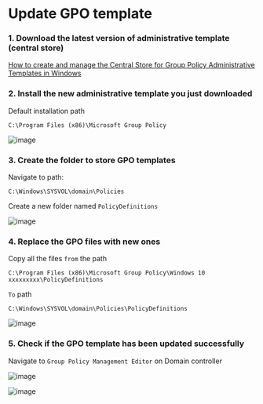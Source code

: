 # Update GPO template

### 1. Download the latest version of administrative template (central store)
[How to create and manage the Central Store for Group Policy Administrative Templates in Windows](https://learn.microsoft.com/en-US/troubleshoot/windows-client/group-policy/create-and-manage-central-store)

### 2. Install the new administrative template you just downloaded
Default installation path
```
C:\Program Files (x86)\Microsoft Group Policy
```
![image](https://user-images.githubusercontent.com/96930989/211255480-8b994403-2603-41f7-9b8e-103e0dfff358.png)

### 3. Create the folder to store GPO templates
Navigate to path:
```
C:\Windows\SYSVOL\domain\Policies
```
Create a new folder named `PolicyDefinitions`

![image](https://user-images.githubusercontent.com/96930989/211255624-f6ff0cb9-eb89-4d2c-8a01-f8de813c3578.png)

### 4. Replace the GPO files with new ones

Copy all the files `from` the path
```
C:\Program Files (x86)\Microsoft Group Policy\Windows 10 xxxxxxxxx\PolicyDefinitions
```
`To` path
```
C:\Windows\SYSVOL\domain\Policies\PolicyDefinitions
```
![image](https://user-images.githubusercontent.com/96930989/211255862-73fc24d4-c5c9-489b-a8e8-a955f43acc7d.png)

### 5. Check if the GPO template has been updated successfully
Navigate to `Group Policy Management Editor` on Domain controller

![image](https://user-images.githubusercontent.com/96930989/211258382-161c687a-b93c-4b10-9a9a-e40f34baa6d6.png)

![image](https://user-images.githubusercontent.com/96930989/211258389-4b141c3f-7d05-45a5-8171-9aaa8be8454b.png)


